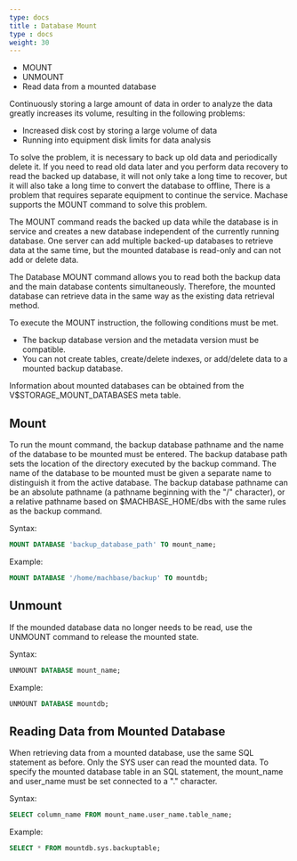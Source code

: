 ```yaml
---
type: docs
title : Database Mount
type : docs
weight: 30
---
```


* MOUNT
* UNMOUNT
* Read data from a mounted database

Continuously storing a large amount of data in order to analyze the data greatly increases its volume, resulting in the following problems:

* Increased disk cost by storing a large volume of data
* Running into equipment disk limits for data analysis

To solve the problem, it is necessary to back up old data and periodically delete it. If you need to read old data later and you perform data recovery to read the backed up database, it will not only take a long time to recover, but it will also take a long time to convert the database to offline, There is a problem that requires separate equipment to continue the service. Machase supports the MOUNT command to solve this problem.

The MOUNT command reads the backed up data while the database is in service and creates a new database independent of the currently running database. One server can add multiple backed-up databases to retrieve data at the same time, but the mounted database is read-only and can not add or delete data.

The Database MOUNT command allows you to read both the backup data and the main database contents simultaneously. Therefore, the mounted database can retrieve data in the same way as the existing data retrieval method.

To execute the MOUNT instruction, the following conditions must be met.
* The backup database version and the metadata version must be compatible.
* You can not create tables, create/delete indexes, or add/delete data to a mounted backup database.

Information about mounted databases can be obtained from the V$STORAGE_MOUNT_DATABASES meta table.

## Mount 

To run the mount command, the backup database pathname and the name of the database to be mounted must be entered.
The backup database path sets the location of the directory executed by the backup command. The name of the database to be mounted must be given a separate name to distinguish it from the active database.
The backup database pathname can be an absolute pathname (a pathname beginning with the "/" character), or a relative pathname based on $MACHBASE_HOME/dbs with the same rules as the backup command.

Syntax:

```sql
MOUNT DATABASE 'backup_database_path' TO mount_name;
```

Example:

```sql
MOUNT DATABASE '/home/machbase/backup' TO mountdb;
```

## Unmount 

If the mounded database data no longer needs to be read, use the UNMOUNT command to release the mounted state.

Syntax:

```sql
UNMOUNT DATABASE mount_name;
```

Example:

```sql
UNMOUNT DATABASE mountdb;
```


## Reading Data from Mounted Database

When retrieving data from a mounted database, use the same SQL statement as before.
Only the SYS user can read the mounted data. To specify the mounted database table in an SQL statement, the mount_name and user_name must be set connected to a "." character.

Syntax:

```sql
SELECT column_name FROM mount_name.user_name.table_name;
```

Example:

```sql
SELECT * FROM mountdb.sys.backuptable;
```
